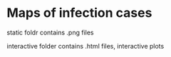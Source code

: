 # Maps of infection cases
static foldr contains .png files

interactive folder contains .html files, interactive plots
